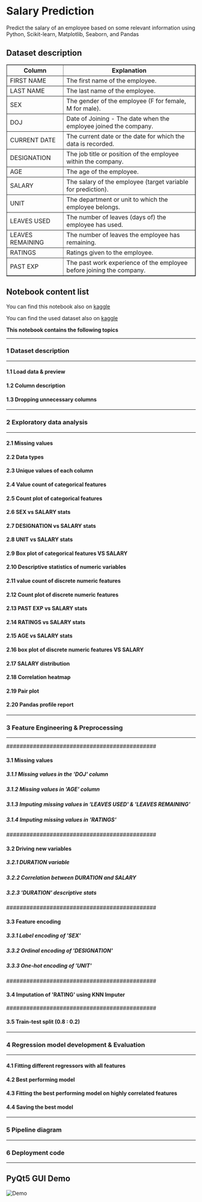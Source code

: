 # Salary Prediction

Predict the salary of an employee based on some relevant information using Python, Scikit-learn, Matplotlib, Seaborn, and Pandas

## Dataset description

<table border="1">
  <tr>
    <th>Column</th>
    <th>Explanation</th>
  </tr>
  <tr>
    <td>FIRST NAME</td>
    <td>The first name of the employee.</td>
  </tr>
  <tr>
    <td>LAST NAME</td>
    <td>The last name of the employee.</td>
  </tr>
  <tr>
    <td>SEX</td>
    <td>The gender of the employee (F for female, M for male).</td>
  </tr>
  <tr>
    <td>DOJ</td>
    <td>Date of Joining - The date when the employee joined the company.</td>
  </tr>
  <tr>
    <td>CURRENT DATE</td>
    <td>The current date or the date for which the data is recorded.</td>
  </tr>
  <tr>
    <td>DESIGNATION</td>
    <td>The job title or position of the employee within the company.</td>
  </tr>
  <tr>
    <td>AGE</td>
    <td>The age of the employee.</td>
  </tr>
  <tr>
    <td>SALARY</td>
    <td>The salary of the employee (target variable for prediction).</td>
  </tr>
  <tr>
    <td>UNIT</td>
    <td>The department or unit to which the employee belongs.</td>
  </tr>
  <tr>
    <td>LEAVES USED</td>
    <td>The number of leaves (days of) the employee has used.</td>
  </tr>
  <tr>
    <td>LEAVES REMAINING</td>
    <td>The number of leaves the employee has remaining.</td>
  </tr>
  <tr>
    <td>RATINGS</td>
    <td>Ratings given to the employee.</td>
  </tr>
  <tr>
    <td>PAST EXP</td>
    <td>The past work experience of the employee before joining the company.</td>
  </tr>
</table>

## Notebook content list

You can find this notebook also on [kaggle](https://www.kaggle.com/code/mohamedeldakrory8/salary-prediction)

You can find the used dataset also on [kaggle](https://www.kaggle.com/datasets/mohamedeldakrory8/salary-prediction-data) 

**This notebook contains the following topics**


---------------------------------------------
### 1 Dataset description 
---------------------------------------------
#### 1.1 Load data & preview
#### 1.2 Column description
#### 1.3 Dropping unnecessary columns
---------------------------------------------
### 2 Exploratory data analysis
---------------------------------------------
#### 2.1 Missing values
#### 2.2 Data types
#### 2.3 Unique values of each column
#### 2.4 Value count of categorical features
#### 2.5 Count plot of categorical features
#### 2.6 SEX vs SALARY stats
#### 2.7 DESIGNATION vs SALARY stats
#### 2.8 UNIT vs SALARY stats
#### 2.9 Box plot of categorical features VS SALARY
#### 2.10 Descriptive statistics of numeric variables
#### 2.11 value count of discrete numeric features
#### 2.12 Count plot of discrete numeric features
#### 2.13 PAST EXP vs SALARY stats
#### 2.14 RATINGS vs SALARY stats
#### 2.15 AGE vs SALARY stats
#### 2.16 box plot of discrete numeric features VS SALARY
#### 2.17 SALARY distribution
#### 2.18 Correlation heatmap
#### 2.19 Pair plot
#### 2.20 Pandas profile report
---------------------------------------------
### 3 Feature Engineering & Preprocessing
---------------------------------------------
#############################################
#### 3.1 Missing values
##### 3.1.1 Missing values in the 'DOJ' column
##### 3.1.2 Missing values in 'AGE' column
##### 3.1.3 Imputing missing values in 'LEAVES USED' & 'LEAVES REMAINING'
##### 3.1.4 Imputing missing values in 'RATINGS'
#############################################
#### 3.2 Driving new variables
##### 3.2.1 DURATION variable
##### 3.2.2 Correlation between DURATION and SALARY
##### 3.2.3 'DURATION' descriptive stats
#############################################
#### 3.3 Feature encoding
##### 3.3.1 Label encoding of 'SEX'
##### 3.3.2 Ordinal encoding of 'DESIGNATION'
##### 3.3.3 One-hot encoding of 'UNIT'
#############################################
#### 3.4 Imputation of 'RATING' using KNN Imputer
#############################################
#### 3.5 Train-test split (0.8 : 0.2)


---------------------------------------------
### 4 Regression model development & Evaluation
---------------------------------------------
#### 4.1 Fitting different regressors with all features
#### 4.2 Best performing model
#### 4.3 Fitting the best performing model on highly correlated features
#### 4.4 Saving the best model
---------------------------------------------
### 5 Pipeline diagram
---------------------------------------------
### 6 Deployment code
---------------------------------------------

## PyQt5 GUI Demo

![Demo](https://github.com/mohdakrory/Machine-Learning-Practice/assets/67663339/6368fa8d-36af-4ad1-a3eb-837cb68f575d)

